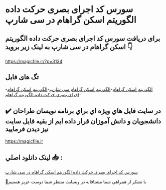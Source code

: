 # سورس کد اجرای بصری حرکت داده الگوریتم اسکن گراهام در سی شارپ

## برای دریافت سورس کد اجرای بصری حرکت داده الگوریتم اسکن گراهام در سی شارپ به لینک زیر بروید 👇

https://magicfile.ir/?p=3134

## تگ های فایل

-[الگوریتم اسکن گراهام](https://magicfile.ir/product/%d8%a7%d8%ac%d8%b1%d8%a7%db%8c-%d8%a8%d8%b5%d8%b1%db%8c-%d8%ad%d8%b1%da%a9%d8%aa-%d8%af%d8%a7%d8%af%d9%87-%d8%a7%d9%84%da%af%d9%88%d8%b1%db%8c%d8%aa%d9%85-%d8%a7%d8%b3%da%a9%d9%86-%da%af%d8%b1%d8%a7%d9%87%d8%a7%d9%85-%d8%b3%db%8c-%d8%b4%d8%a7%d8%b1%d9%be/)-[الگوریتم اسکن گراهام سی شارپ](https://magicfile.ir/product/%d8%a7%d8%ac%d8%b1%d8%a7%db%8c-%d8%a8%d8%b5%d8%b1%db%8c-%d8%ad%d8%b1%da%a9%d8%aa-%d8%af%d8%a7%d8%af%d9%87-%d8%a7%d9%84%da%af%d9%88%d8%b1%db%8c%d8%aa%d9%85-%d8%a7%d8%b3%da%a9%d9%86-%da%af%d8%b1%d8%a7%d9%87%d8%a7%d9%85-%d8%b3%db%8c-%d8%b4%d8%a7%d8%b1%d9%be/)-[الگوریتم اسکن گراهام ](https://magicfile.ir/product/%d8%a7%d8%ac%d8%b1%d8%a7%db%8c-%d8%a8%d8%b5%d8%b1%db%8c-%d8%ad%d8%b1%da%a9%d8%aa-%d8%af%d8%a7%d8%af%d9%87-%d8%a7%d9%84%da%af%d9%88%d8%b1%db%8c%d8%aa%d9%85-%d8%a7%d8%b3%da%a9%d9%86-%da%af%d8%b1%d8%a7%d9%87%d8%a7%d9%85-%d8%b3%db%8c-%d8%b4%d8%a7%d8%b1%d9%be/)-[اجرای بصری حرکت داده الگوریتم گراهام](https://magicfile.ir/product/%d8%a7%d8%ac%d8%b1%d8%a7%db%8c-%d8%a8%d8%b5%d8%b1%db%8c-%d8%ad%d8%b1%da%a9%d8%aa-%d8%af%d8%a7%d8%af%d9%87-%d8%a7%d9%84%da%af%d9%88%d8%b1%db%8c%d8%aa%d9%85-%d8%a7%d8%b3%da%a9%d9%86-%da%af%d8%b1%d8%a7%d9%87%d8%a7%d9%85-%d8%b3%db%8c-%d8%b4%d8%a7%d8%b1%d9%be/)

## ✔️ در سايت فايل هاي ويژه اي براي برنامه نويسان طراحان دانشجويان و دانش آموزان قرار داده ايم از بقيه فايل سايت نيز ديدن فرماييد

https://magicfile.ir


## لينک دانلود اصلي 📥 :

[سورس کد اجرای بصری حرکت داده الگوریتم اسکن گراهام در سی شارپ](https://magicfile.ir/product/%d8%a7%d8%ac%d8%b1%d8%a7%db%8c-%d8%a8%d8%b5%d8%b1%db%8c-%d8%ad%d8%b1%da%a9%d8%aa-%d8%af%d8%a7%d8%af%d9%87-%d8%a7%d9%84%da%af%d9%88%d8%b1%db%8c%d8%aa%d9%85-%d8%a7%d8%b3%da%a9%d9%86-%da%af%d8%b1%d8%a7%d9%87%d8%a7%d9%85-%d8%b3%db%8c-%d8%b4%d8%a7%d8%b1%d9%be/) 


🙏با تشکر از همراهي شما مشتاقانه در وبسایت منتظر شما دوست عزیز هستیم


